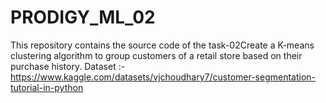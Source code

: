 # PRODIGY_ML_02
This repository contains the source code of the task-02Create a K-means clustering algorithm to group customers of a retail store based on their purchase history.  Dataset :- https://www.kaggle.com/datasets/vjchoudhary7/customer-segmentation-tutorial-in-python
